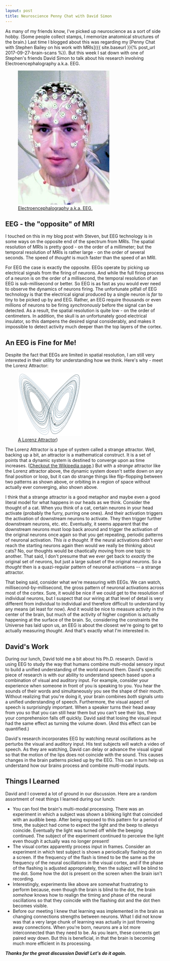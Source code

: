 ```yaml
---
layout: post
title: Neuroscience Penny Chat with David Simon
---
```

As many of my friends know, I've picked up neuroscience as a sort of side hobby. (Some people collect stamps, I memorize anatomical structures of the brain.) Last time I blogged about this was regarding my [Penny Chat with Stephen Bailey on his work with MRIs]({{ site.baseurl }}{% post_url 2017-09-27-brain-scans %}). But this week I sat down with one of Stephen's friends David Simon to talk about his research involving Electroencephalography a.k.a. EEG.

<figure>
    <img src='/assets/EEG_cap.jpg' alt='missing' class="centered"/>
    <figcaption><a href="https://en.wikipedia.org/wiki/Electroencephalography">Electroencephalography a.k.a. EEG.</a></figcaption>
</figure>

## EEG - the "opposite" of MRI
I touched on this in my blog post with Steven, but EEG technology is in some ways on the opposite end of the spectrum from MRIs. The spatial resolution of MRIs is pretty good - on the order of a millimeter; but the temporal resolution of MRIs is rather large - on the order of several seconds. The speed of _thought_ is much faster than the speed of an MRI.

For EEG the case is exactly the opposite. EEGs operate by picking up electrical signals from the firing of neurons. And while the full firing process of a neuron is on the order of a millisecond, the temporal resolution of an EEG is sub-millisecond or better. So EEG is as fast as you would ever need to observe the dynamics of neurons firing. The unfortunate pitfall of EEG technology is that the electrical signal produced by a single neuron is _far_ to tiny to be picked up by and EEG. Rather, an EEG require thousands or even millions of neurons to be firing _synchronously_ before the signal can be detected. As a result, the spatial resolution is quite low - on the order of centimeters. In addition, the skull is an unfortunately good electrical insulator, so this dampens the desired signal considerably, and makes it impossible to detect activity much deeper than the top layers of the cortex.


## An EEG is Fine for Me!
Despite the fact that EEGs are limited in spatial resolution, I am still very interested in their utility for understanding how we think. Here's why - meet the Lorenz Attractor:

<figure>
    <img src='/assets/lorenz_attractor.gif' alt='missing' class="centered"/>
    <figcaption><a href="https://en.wikipedia.org/wiki/Lorenz_system">A Lorenz Attractor</a>)</figcaption>
</figure>

The Lorenz Attractor is a type of system called a strange attractor. Well, backing up a bit, an attractor is a mathematical construct. It is a set of points that a dynamic system is destined to converge upon as time increases. ([Checkout the Wikipedia page](https://en.wikipedia.org/wiki/Attractor).) But with a _strange_ attractor like the Lorenz attractor above, the dynamic system doesn't settle down on any final position or loop, but it can do strange things like flip-flopping between two patterns as shown above, or orbiting in a region of space without actually ever converging, also shown above.

I think that a strange attractor is a good metaphor and maybe even a good literal model for what happens in our heads as we think. Consider the thought of a cat. When you think of a cat, certain neurons in your head activate (probably the furry, purring one ones). And their activation triggers the activation of downstream neurons to activate. They then trigger further downstream neurons, etc. etc. Eventually, it seems apparent that the downstream neurons must loop back around and trigger the activation of the original neurons once again so that you get repeating, periodic patterns of neuronal activation. _This is a thought._ If the neural activations didn't ever reach the starting neurons again then would we really be thinking about cats? No, our thoughts would be chaotically moving from one topic to another. That said, I don't presume that we ever get back to _exactly_ the original set of neurons, but just a large subset of the original neurons. So a _thought_ then is a quazi-regular pattern of neuronal activations -- a strange attractor.

That being said, consider what we're measuring with EEGs. We can watch, millisecond-by-millisecond, the gross pattern of neuronal activations across most of the cortex. Sure, it would be nice if we could get to the resolution of individual neurons, but I suspect that our wiring at that level of detail is very different from individual to individual and therefore difficult to understand by any means (at least for now). And it would be nice to measure activity in the center of the brain, but much of the activity of higher cognition is actually happening at the surface of the brain. So, considering the constraints the Universe has laid upon us, an EEG is about the closest we're going to get to actually measuring _thought_. And that's exactly what I'm interested in.


## David's Work
During our lunch, David told me a bit about his Ph.D. research. David is using EEG to study the way that humans combine multi-modal sensory input to build a unified understanding of the world around them. David's specific piece of research is with our ability to understand speech based upon a combination of visual and auditory input. For example, consider your experience when someone in front of you is speaking to you. You hear the sounds of their words and simultaneously you see the shape of their mouth. Without realizing that you're doing it, your brain combines _both_ signals unto a unified understanding of speech. Furthermore, the visual aspect of speech is surprisingly important. When a speaker turns their head away from you so that you can still hear them but you can't see their lips, then your comprehension falls off quickly. David said that losing the visual input had the same effect as turning the volume down. (And this effect can be quantified.)

David's research incorporates EEG by watching neural oscillations as he perturbs the visual and auditory input. His test subjects will watch a video of speech. As they are watching, David can delay or advance the visual signal so that the motion of the lips does not coincide with the sound. This causes changes in the brain patterns picked up by the EEG. This can in turn help us understand how our brains process and combine multi-modal inputs.

## Things I Learned
David and I covered a lot of ground in our discussion. Here are a random assortment of neat things I learned during our lunch:

* You can fool the brain's multi-modal processing. There was an experiment in which a subject was shown a blinking light that coincided with an audible beep. After being exposed to this pattern for a period of time, the subject had come to expect the light and the beep to _always_ coincide. Eventually the light was turned off while the beeping continued. The subject of the experiment continued to perceive the light even though it actually was no longer present!
* The visual cortex apparently process input in frames. Consider an experiment in which test subject is shown a periodically flashing dot on a screen. If the frequency of the flash is timed to be the same as the frequency of the neural oscillations in the visual cortex, and if the phase of the flashing is adjusted appropriately, then the subject will be blind to the dot. Some how the dot is present on the screen when the brain isn't recording.
* Interestingly, experiments like above are somewhat frustrating to perform because, even though the brain is blind to the dot, the brain _somehow_ knows how to realign the timing and phase of the neural oscillations so that they coincide with the flashing dot and the dot then becomes visible.
* Before our meeting I knew that learning was implemented in the brain as changing connections strengths between neurons. What I did not know was that a very large chunk of learning was actually in just throwing away connections. When you're born, neurons are a lot more interconnected than they need to be. As you learn, these connects get paired _way_ down. But this is beneficial, in that the brain is becoming much more efficient in its processing.

**_Thanks for the great discussion David! Let's do it again._**
